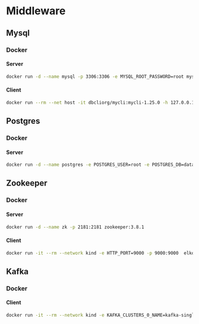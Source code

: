 # Middleware

## Mysql

### Docker

#### Server
```bash
docker run -d --name mysql -p 3306:3306 -e MYSQL_ROOT_PASSWORD=root mysql:5.7
```

#### Client
```bash
docker run --rm --net host -it dbcliorg/mycli:mycli-1.25.0 -h 127.0.0.1 -P 3306  mysql -u root -p "root"
```

## Postgres

### Docker

#### Server
```bash
docker run -d --name postgres -e POSTGRES_USER=root -e POSTGRES_DB=database -e POSTGRES_PASSWORD=root -p 5432:5432 postgres:14
```

## Zookeeper

### Docker

#### Server
```bash
docker run -d --name zk -p 2181:2181 zookeeper:3.8.1
```

#### Client
```bash
docker run -it --rm --network kind -e HTTP_PORT=9000 -p 9000:9000  elkozmon/zoonavigator:latest
```

## Kafka

### Docker

#### Client
```bash
docker run -it --rm --network kind -e KAFKA_CLUSTERS_0_NAME=kafka-single -e KAFKA_CLUSTERS_0_BOOTSTRAPSERVERS=172.19.0.2:30008 -p 9090:8080 provectuslabs/kafka-ui:latest
```